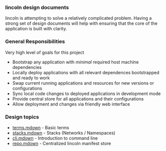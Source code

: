 ### lincoln design documents

lincoln is attempting to solve a relatively complicated problem. Having a strong
set of design documents will help with ensuring that the core of the application
is built with clarity.

### General Responsibilities

Very high level of goals for this project

- Bootstrap any application with _minimal_ required host machine dependencies
- Locally deploy applications with all relevant dependences bootstrapped and
  ready to work
- Swap current running applications and resources for new versions or
  configurations
- Sync local code changes to deployed applications in development mode
- Provide central store for all applications and their configurations
- Allow deployment and changes via friendly web interface

### Design topics

- [terms.mdown](./terms.mdown) - Basic terms
- [stacks.mdown](./stacks.mdown) - Stacks (Networks / Namespaces)
- [cli.mdown](./cli.mdown) - Introduction to command line
- [repo.mdown](./repo.mdown) - Centralized lincoln manifest store
